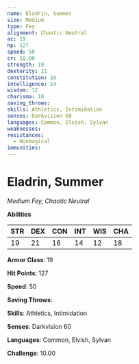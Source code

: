 ```yaml
---
name: Eladrin, Summer
size: Medium
type: Fey
alignment: Chaotic Neutral
ac: 19
hp: 127
speed: 50
cr: 10.00
strength: 19
dexterity: 21
constitution: 16
intelligence: 14
wisdom: 12
charisma: 18
saving_throws: 
skills: Athletics, Intimidation
senses: Darkvision 60
languages: Common, Elvish, Sylvan
weaknesses:
resistances:
  - Nonmagical
immunities:
---
```


# Eladrin, Summer

*Medium Fey, Chaotic Neutral*

**Abilities**

| STR | DEX | CON | INT | WIS | CHA |
| --- | --- | --- | --- | --- | --- |
| 19 | 21 | 16 | 14 | 12 | 18 |

**Armor Class**: 19

**Hit Points**: 127

**Speed**: 50

**Saving Throws**: 

**Skills**: Athletics, Intimidation

**Senses**: Darkvision 60

**Languages**: Common, Elvish, Sylvan

**Challenge**: 10.00

